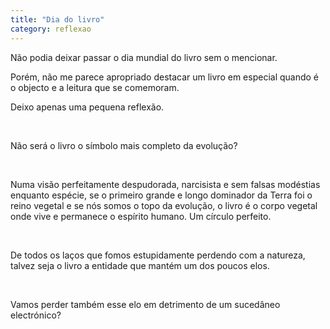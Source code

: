 ```yaml
---
title: "Dia do livro"
category: reflexao
---
```


Não podia deixar passar o dia mundial do livro sem o mencionar.

Porém, não me parece apropriado destacar um livro em especial quando é o objecto e a leitura que se comemoram.

Deixo apenas uma pequena reflexão.

<br />

Não será o livro o símbolo mais completo da evolução?

<br />

Numa visão perfeitamente despudorada, narcisista e sem falsas modéstias enquanto espécie, se o primeiro grande e longo dominador da Terra foi o reino vegetal e se nós somos o topo da evolução, o livro é o corpo vegetal onde vive e permanece o espírito humano. Um círculo perfeito.

<br />

De todos os laços que fomos estupidamente perdendo com a natureza, talvez seja o livro a entidade que mantém um dos poucos elos.

<br />

Vamos perder também esse elo em detrimento de um sucedâneo electrónico?